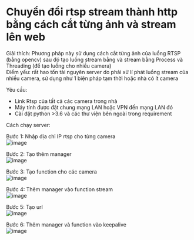 # Chuyển đổi rtsp stream thành http bằng cách cắt từng ảnh và stream lên web

Giải thích: Phương pháp này sử dụng cách cắt từng ảnh của luồng RTSP (bằng opencv) sau đó tạo luồng stream bằng và stream bằng Process và Threading (để tạo luồng cho nhiều camera)  
Điểm yếu: rất hao tốn tài nguyên server do phải xử lí phát luồng stream của nhiều camera, sử dụng như 1 biện pháp tạm thời hoặc nhà có ít camera
  
Yêu cầu:  
  - Link Rtsp của tất cả các camera trong nhà  
  - Máy tính được đặt chung mạng LAN hoặc VPN đến mạng LAN đó  
  - Cài đặt python >3.6 và các thư viện bên ngoài trong requirement  
  
Cách chạy server:  
  
Bước 1: Nhập địa chỉ IP rtsp cho từng camera  
![image](https://github.com/nguyenlegialam/rtsp_to_http_stream/assets/116132135/56dac0ab-8161-4014-ac7c-6327302d5045)

Bước 2: Tạo thêm manager  
![image](https://github.com/nguyenlegialam/rtsp_to_http_stream/assets/116132135/ea482c1c-9809-4c1f-802f-cb847ffe88da)

Bước 3: Tạo function cho các camera  
![image](https://github.com/nguyenlegialam/rtsp_to_http_stream/assets/116132135/4db478e5-3890-4431-bf00-5ee94e001bd7)

Bước 4: Thêm manager vào function stream  
![image](https://github.com/nguyenlegialam/rtsp_to_http_stream/assets/116132135/41b6cfae-fd32-41b2-883c-afe2590ff709)

Bước 5: Tạo url  
![image](https://github.com/nguyenlegialam/rtsp_to_http_stream/assets/116132135/5f273137-d5b3-4af9-8b9a-1ef9aa4cc9f9)

Bước 6: Thêm manager và function vào keepalive  
![image](https://github.com/nguyenlegialam/rtsp_to_http_stream/assets/116132135/f6c6b24d-f7ae-4f82-a819-d8b1e60f2e35)


